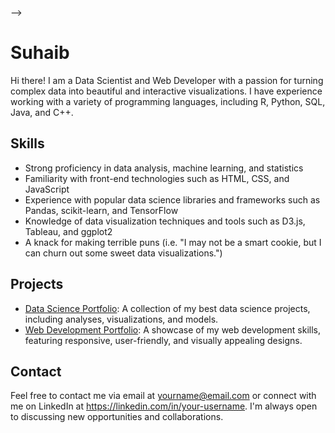 <!-- - 👋 Hi, I’m @suhaib99
- 👀 I’m interested in ...
- 🌱 I’m currently learning ...
- 💞️ I’m looking to collaborate on ...
- 📫 How to reach me ...

<!---
suhaib99/suhaib99 is a ✨ special ✨ repository because its `README.md` (this file) appears on your GitHub profile.
You can click the Preview link to take a look at your changes.
--->
 -->
 
 # Suhaib

Hi there! I am a Data Scientist and Web Developer with a passion for turning complex data into beautiful and interactive visualizations. I have experience working with a variety of programming languages, including R, Python, SQL, Java, and C++.

## Skills
- Strong proficiency in data analysis, machine learning, and statistics
- Familiarity with front-end technologies such as HTML, CSS, and JavaScript
- Experience with popular data science libraries and frameworks such as Pandas, scikit-learn, and TensorFlow
- Knowledge of data visualization techniques and tools such as D3.js, Tableau, and ggplot2
- A knack for making terrible puns (i.e. "I may not be a smart cookie, but I can churn out some sweet data visualizations.")

## Projects
- [Data Science Portfolio](https://github.com/your-username/data-science-portfolio): A collection of my best data science projects, including analyses, visualizations, and models.
- [Web Development Portfolio](https://github.com/your-username/web-development-portfolio): A showcase of my web development skills, featuring responsive, user-friendly, and visually appealing designs.

## Contact
Feel free to contact me via email at yourname@email.com or connect with me on LinkedIn at https://linkedin.com/in/your-username. I'm always open to discussing new opportunities and collaborations.
